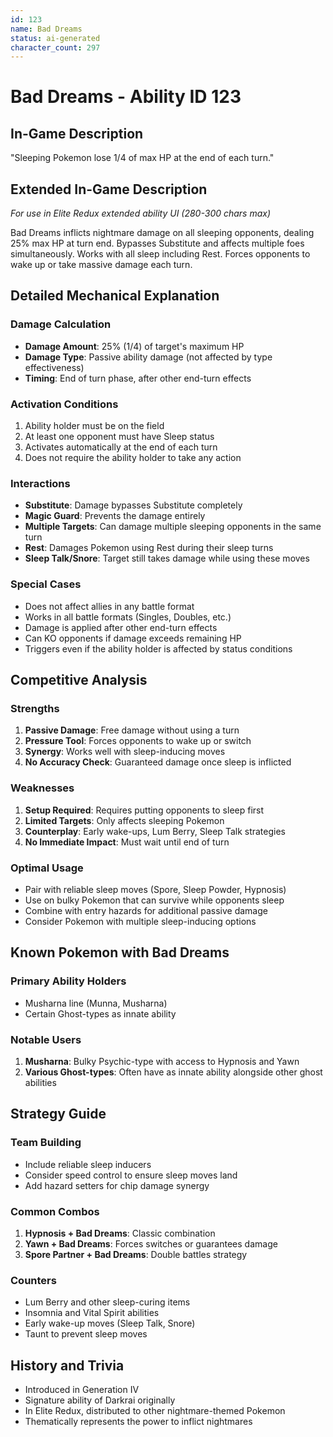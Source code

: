 ```yaml
---
id: 123
name: Bad Dreams
status: ai-generated
character_count: 297
---
```


# Bad Dreams - Ability ID 123

## In-Game Description
"Sleeping Pokemon lose 1/4 of max HP at the end of each turn."

## Extended In-Game Description
*For use in Elite Redux extended ability UI (280-300 chars max)*

Bad Dreams inflicts nightmare damage on all sleeping opponents, dealing 25% max HP at turn end. Bypasses Substitute and affects multiple foes simultaneously. Works with all sleep including Rest. Forces opponents to wake up or take massive damage each turn.

## Detailed Mechanical Explanation

### Damage Calculation
- **Damage Amount**: 25% (1/4) of target's maximum HP
- **Damage Type**: Passive ability damage (not affected by type effectiveness)
- **Timing**: End of turn phase, after other end-turn effects

### Activation Conditions
1. Ability holder must be on the field
2. At least one opponent must have Sleep status
3. Activates automatically at the end of each turn
4. Does not require the ability holder to take any action

### Interactions
- **Substitute**: Damage bypasses Substitute completely
- **Magic Guard**: Prevents the damage entirely
- **Multiple Targets**: Can damage multiple sleeping opponents in the same turn
- **Rest**: Damages Pokemon using Rest during their sleep turns
- **Sleep Talk/Snore**: Target still takes damage while using these moves

### Special Cases
- Does not affect allies in any battle format
- Works in all battle formats (Singles, Doubles, etc.)
- Damage is applied after other end-turn effects
- Can KO opponents if damage exceeds remaining HP
- Triggers even if the ability holder is affected by status conditions

## Competitive Analysis

### Strengths
1. **Passive Damage**: Free damage without using a turn
2. **Pressure Tool**: Forces opponents to wake up or switch
3. **Synergy**: Works well with sleep-inducing moves
4. **No Accuracy Check**: Guaranteed damage once sleep is inflicted

### Weaknesses
1. **Setup Required**: Requires putting opponents to sleep first
2. **Limited Targets**: Only affects sleeping Pokemon
3. **Counterplay**: Early wake-ups, Lum Berry, Sleep Talk strategies
4. **No Immediate Impact**: Must wait until end of turn

### Optimal Usage
- Pair with reliable sleep moves (Spore, Sleep Powder, Hypnosis)
- Use on bulky Pokemon that can survive while opponents sleep
- Combine with entry hazards for additional passive damage
- Consider Pokemon with multiple sleep-inducing options

## Known Pokemon with Bad Dreams

### Primary Ability Holders
- Musharna line (Munna, Musharna)
- Certain Ghost-types as innate ability

### Notable Users
1. **Musharna**: Bulky Psychic-type with access to Hypnosis and Yawn
2. **Various Ghost-types**: Often have as innate ability alongside other ghost abilities

## Strategy Guide

### Team Building
- Include reliable sleep inducers
- Consider speed control to ensure sleep moves land
- Add hazard setters for chip damage synergy

### Common Combos
1. **Hypnosis + Bad Dreams**: Classic combination
2. **Yawn + Bad Dreams**: Forces switches or guarantees damage
3. **Spore Partner + Bad Dreams**: Double battles strategy

### Counters
- Lum Berry and other sleep-curing items
- Insomnia and Vital Spirit abilities
- Early wake-up moves (Sleep Talk, Snore)
- Taunt to prevent sleep moves

## History and Trivia
- Introduced in Generation IV
- Signature ability of Darkrai originally
- In Elite Redux, distributed to other nightmare-themed Pokemon
- Thematically represents the power to inflict nightmares